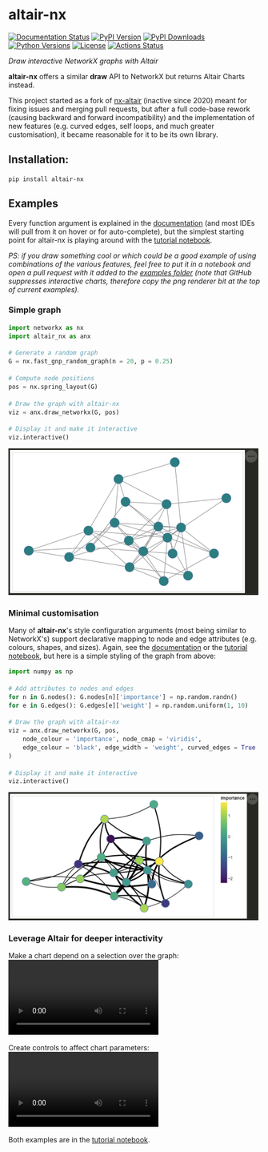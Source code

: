 # altair-nx

[![Documentation Status][rtd-badge]][rtd-link]
[![PyPI Version][pypi-version]][pypi-link]
[![PyPI Downloads][pypi-downloads-badge]][pypi-downloads-link]
[![Python Versions][python-versions-badge]][python-versions-link]
[![License][license-badge]][license-link]
[![Actions Status][actions-badge]][actions-link]

[//]: # ([![Conda-Forge][conda-badge]][conda-link])
[//]: # ([![PyPI platforms][pypi-platforms]][pypi-link])
[//]: # ([![GitHub Discussion][github-discussions-badge]][github-discussions-link])
[//]: # ([![Gitter][gitter-badge]][gitter-link])

*Draw interactive NetworkX graphs with Altair*

**altair-nx** offers a similar **draw** API to NetworkX but returns Altair Charts instead.

This project started as a fork of [nx-altair](https://github.com/Zsailer/nx_altair) (inactive since 2020)
meant for fixing issues and merging pull requests,
but after a full code-base rework (causing backward and forward incompatibility)
and the implementation of new features (e.g. curved edges, self loops, and much greater customisation),
it became reasonable for it to be its own library.



## Installation:

```
pip install altair-nx
```



## Examples

Every function argument is explained in the [documentation][rtd-link] (and most IDEs will pull from it on hover or for auto-complete),
but the simplest starting point for altair-nx is playing around with the [tutorial notebook](examples/altair-nx-tutorial.ipynb).

*PS: if you draw something cool or which could be a good example of using combinations of the various features,
feel free to put it in a notebook and open a pull request with it added to the [examples folder](https://github.com/T-Flet/altair-nx/tree/master/examples)
(note that GitHub suppresses interactive charts, therefore copy the png renderer bit at the top of current examples).*



### Simple graph

```Python
import networkx as nx
import altair_nx as anx

# Generate a random graph
G = nx.fast_gnp_random_graph(n = 20, p = 0.25)

# Compute node positions
pos = nx.spring_layout(G)

# Draw the graph with altair-nx
viz = anx.draw_networkx(G, pos)

# Display it and make it interactive
viz.interactive()
```

<img src = 'docs/_img/simplest.png' width = '500'>



### Minimal customisation

Many of **altair-nx**'s style configuration arguments (most being similar to NetworkX's)
support declarative mapping to node and edge attributes (e.g. colours, shapes, and sizes).
Again, see the [documentation][rtd-link] or the [tutorial notebook](examples/altair-nx-tutorial.ipynb),
but here is a simple styling of the graph from above:

```python
import numpy as np

# Add attributes to nodes and edges
for n in G.nodes(): G.nodes[n]['importance'] = np.random.randn()
for e in G.edges(): G.edges[e]['weight'] = np.random.uniform(1, 10)

# Draw the graph with altair-nx
viz = anx.draw_networkx(G, pos,
    node_colour = 'importance', node_cmap = 'viridis',
    edge_colour = 'black', edge_width = 'weight', curved_edges = True
)

# Display it and make it interactive
viz.interactive()
```
<img src = 'docs/_img/customised.png' width = '500'>



### Leverage Altair for deeper interactivity

Make a chart depend on a selection over the graph:
<video src = 'https://github.com/T-Flet/altair-nx/assets/6699494/b21a147a-ca3f-4e7b-a006-5168a6fecc35'>

Create controls to affect chart parameters:
<video src = 'https://github.com/T-Flet/altair-nx/assets/6699494/76cff2fe-90e2-43bd-ae92-5b77883cf230'>

Both examples are in the [tutorial notebook](examples/altair-nx-tutorial.ipynb).



<!-- prettier-ignore-start -->
[actions-badge]:            https://github.com/T-Flet/altair-nx/workflows/CI/badge.svg
[actions-link]:             https://github.com/T-Flet/altair-nx/actions
[conda-badge]:              https://img.shields.io/conda/vn/conda-forge/altair-nx
[conda-link]:               https://github.com/conda-forge/altair-nx-feedstock
[github-discussions-badge]: https://img.shields.io/static/v1?label=Discussions&message=Ask&color=blue&logo=github
[github-discussions-link]:  https://github.com/T-Flet/altair-nx/discussions
[gitter-badge]:             https://badges.gitter.im/https://github.com/T-Flet/altair-nx/community.svg
[gitter-link]:              https://gitter.im/https://github.com/T-Flet/altair-nx/community?utm_source=badge&utm_medium=badge&utm_campaign=pr-badge
[pypi-link]:                https://pypi.org/project/altair-nx
[pypi-platforms]:           https://img.shields.io/pypi/pyversions/altair-nx
[pypi-version]:             https://img.shields.io/pypi/v/altair-nx
[pypi-downloads-badge]:     https://pepy.tech/badge/altair-nx
[pypi-downloads-link]:      https://pepy.tech/project/altair-nx
[python-versions-badge]:    https://img.shields.io/pypi/pyversions/altair-nx.svg
[python-versions-link]:     https://pypi.python.org/pypi/altair-nx
[rtd-badge]:                https://readthedocs.org/projects/altair-nx/badge/?version=stable
[rtd-link]:                 https://altair-nx.readthedocs.io/en/stable
[license-badge]:            https://img.shields.io/pypi/l/altair-nx.svg
[license-link]:             https://github.com/T-Flet/altair-nx/blob/master/LICENSE
<!-- prettier-ignore-end -->


